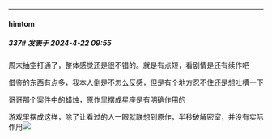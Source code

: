 ﻿
*****

####  himtom  
##### 337#       发表于 2024-4-22 09:55

周末抽空打通了，整体感觉还是很不错的。就是有点短，看剧情是还有续作吧

借鉴的东西有点多，我本人倒是不怎么反感，但是有个地方忍不住还是想吐槽一下

哥哥那个案件中的蜡烛，原作里摆成星座是有明确作用的

游戏里摆成这样，除了让看过的人一眼就联想到原作，半秒破解密室，并没有实际作用<img src="https://static.saraba1st.com/image/smiley/face2017/068.png" referrerpolicy="no-referrer">

